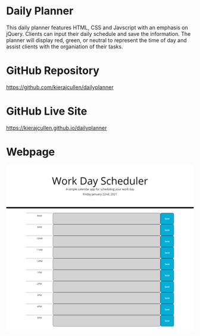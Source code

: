 # Daily Planner
This daily planner features HTML, CSS and Javscript with an emphasis on jQuery. Clients can input their daily schedule and save the information. The planner will display red, green, or neutral to represent the time of day and assist clients with the organiation of their tasks.

# GitHub Repository

https://github.com/kierajcullen/dailyplanner

# GitHub Live Site

https://kierajcullen.github.io/dailyplanner

# Webpage
![](img/github.png)
